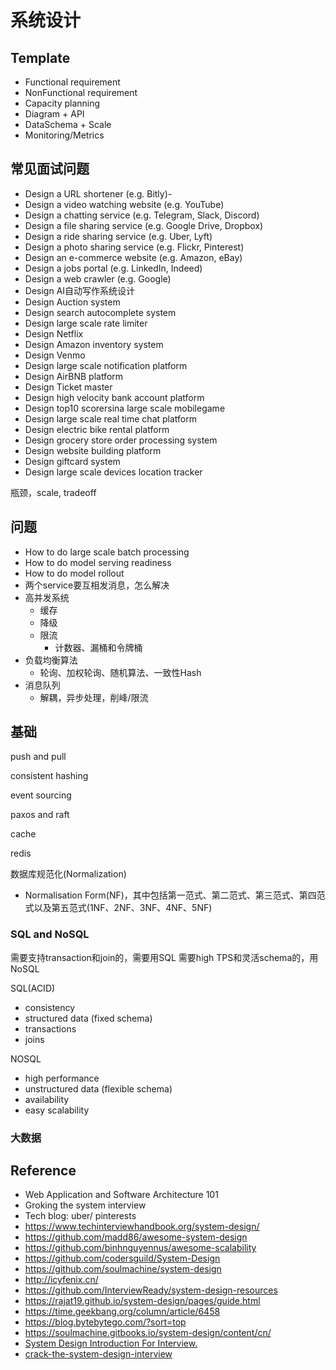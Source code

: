 # 系统设计

## Template
- Functional requirement
- NonFunctional requirement
- Capacity planning
- Diagram + API
- DataSchema + Scale
- Monitoring/Metrics


## 常见面试问题
- Design a URL shortener (e.g. Bitly)- 
- Design a video watching website (e.g. YouTube)
- Design a chatting service (e.g. Telegram, Slack, Discord)
- Design a file sharing service (e.g. Google Drive, Dropbox)
- Design a ride sharing service (e.g. Uber, Lyft)
- Design a photo sharing service (e.g. Flickr, Pinterest)
- Design an e-commerce website (e.g. Amazon, eBay)
- Design a jobs portal (e.g. LinkedIn, Indeed)
- Design a web crawler (e.g. Google)
- Design AI自动写作系统设计
- Design Auction system
- Design search autocomplete system
- Design large scale rate limiter
- Design Netflix
- Design Amazon inventory system
- Design Venmo 
- Design large scale notification platform
- Design AirBNB platform 
- Design Ticket master
- Design high velocity bank account platform
- Design top10 scorersina large scale mobilegame
- Design large scale real time chat platform 
- Design electric bike rental platform
- Design grocery store order processing system
- Design website building platform
- Design giftcard system
- Design large scale devices location tracker

瓶颈，scale, tradeoff

## 问题
- How to do large scale batch processing
- How to do model serving readiness
- How to do model rollout
- 两个service要互相发消息，怎么解决
- 高并发系统
  - 缓存
  - 降级
  - 限流
    - 计数器、漏桶和令牌桶
- 负载均衡算法
  - 轮询、加权轮询、随机算法、一致性Hash
- 消息队列
  - 解耦，异步处理，削峰/限流

## 基础

push and pull

consistent hashing

event sourcing

paxos and raft

cache

redis

数据库规范化(Normalization)
- Normalisation Form(NF)，其中包括第一范式、第二范式、第三范式、第四范式以及第五范式(1NF、2NF、3NF、4NF、5NF)


### SQL and NoSQL

需要支持transaction和join的，需要用SQL
需要high TPS和灵活schema的，用NoSQL

SQL(ACID)
- consistency
- structured data (fixed schema)
- transactions
- joins

NOSQL
- high performance
- unstructured data (flexible schema)
- availability
- easy scalability

### 大数据


## Reference
- Web Application and Software Architecture 101
- Groking the system interview
- Tech blog: uber/ pinterests
- https://www.techinterviewhandbook.org/system-design/
- https://github.com/madd86/awesome-system-design
- https://github.com/binhnguyennus/awesome-scalability
- https://github.com/codersguild/System-Design
- https://github.com/soulmachine/system-design
- http://icyfenix.cn/
- https://github.com/InterviewReady/system-design-resources
- https://rajat19.github.io/system-design/pages/guide.html
- https://time.geekbang.org/column/article/6458
- https://blog.bytebytego.com/?sort=top
- https://soulmachine.gitbooks.io/system-design/content/cn/
- [System Design Introduction For Interview.](https://www.youtube.com/watch?v=UzLMhqg3_Wc)
- [crack-the-system-design-interview](https://tianpan.co/notes/2016-02-13-crack-the-system-design-interview)
